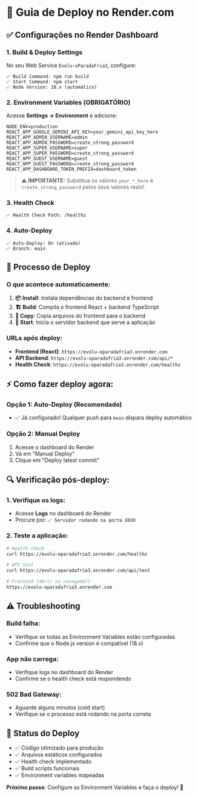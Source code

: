 # 🚀 Guia de Deploy no Render.com

## ✅ Configurações no Render Dashboard

### 1. **Build & Deploy Settings**

No seu Web Service `Evolu-oParadaFria3`, configure:

```
✅ Build Command: npm run build
✅ Start Command: npm start
✅ Node Version: 18.x (automático)
```

### 2. **Environment Variables (OBRIGATÓRIO)**

Acesse **Settings → Environment** e adicione:

```env
NODE_ENV=production
REACT_APP_GOOGLE_GEMINI_API_KEY=your_gemini_api_key_here
REACT_APP_ADMIN_USERNAME=admin
REACT_APP_ADMIN_PASSWORD=create_strong_password
REACT_APP_SUPER_USERNAME=super
REACT_APP_SUPER_PASSWORD=create_strong_password
REACT_APP_GUEST_USERNAME=guest
REACT_APP_GUEST_PASSWORD=create_strong_password
REACT_APP_DASHBOARD_TOKEN_PREFIX=dashboard_token
```

> **⚠️ IMPORTANTE:** Substitua os valores `your_*_here` e `create_strong_password` pelos seus valores reais!

### 3. **Health Check**

```
✅ Health Check Path: /healthz
```

### 4. **Auto-Deploy**

```
✅ Auto-Deploy: On (ativado)
✅ Branch: main
```

## 🔧 Processo de Deploy

### O que acontece automaticamente:

1. **📦 Install**: Instala dependências do backend e frontend
2. **🏗️ Build**: Compila o frontend React + backend TypeScript
3. **📁 Copy**: Copia arquivos do frontend para o backend
4. **🚀 Start**: Inicia o servidor backend que serve a aplicação

### URLs após deploy:

- **Frontend (React)**: `https://evolu-oparadafria3.onrender.com`
- **API Backend**: `https://evolu-oparadafria3.onrender.com/api/*`
- **Health Check**: `https://evolu-oparadafria3.onrender.com/healthz`

## ⚡ Como fazer deploy agora:

### Opção 1: Auto-Deploy (Recomendado)

- ✅ Já configurado! Qualquer push para `main` dispara deploy automático

### Opção 2: Manual Deploy

1. Acesse o dashboard do Render
2. Vá em "Manual Deploy"
3. Clique em "Deploy latest commit"

## 🔍 Verificação pós-deploy:

### 1. Verifique os logs:

- Acesse **Logs** no dashboard do Render
- Procure por: `✅ Servidor rodando na porta XXXX`

### 2. Teste a aplicação:

```bash
# Health check
curl https://evolu-oparadafria3.onrender.com/healthz

# API test
curl https://evolu-oparadafria3.onrender.com/api/test

# Frontend (abrir no navegador)
https://evolu-oparadafria3.onrender.com
```

## ⚠️ Troubleshooting

### Build falha:

- Verifique se todas as Environment Variables estão configuradas
- Confirme que o Node.js version é compatível (18.x)

### App não carrega:

- Verifique logs no dashboard do Render
- Confirme se o health check está respondendo

### 502 Bad Gateway:

- Aguarde alguns minutos (cold start)
- Verifique se o processo está rodando na porta correta

## 🎯 Status do Deploy

- ✅ Código otimizado para produção
- ✅ Arquivos estáticos configurados
- ✅ Health check implementado
- ✅ Build scripts funcionais
- ✅ Environment variables mapeadas

**Próximo passo**: Configure as Environment Variables e faça o deploy! 🚀
